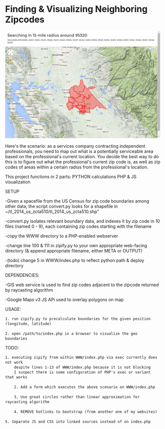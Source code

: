 Finding & Visualizing Neighboring Zipcodes
========================================

![Alt text](/screenshot.jpg?raw=true "RAYCASTING ALGORITHM")

Here's the scenario: as a services company contracting independent professionals, you need to map out what is a potentially serviceable area based on the professional's current location. You decide the best way to do this is to figure out what the professional's current zip code is, as well as zip codes of areas within a certain radius from the professional's location.


This project functions in 2 parts:
	PYTHON calculations
	PHP & JS visualization
	
	
SETUP

-Given a spacefile from the US Census for zip code boundaries among other data, the script convert.py looks for a shapefile in ~/tl_2014_us_zcta510/tl_2014_us_zcta510.shp"

-convert.py isolates relevant boundary data, and indexes it by zip code in 10 files (named 0 - 9), each containing zip codes starting with the filename

-copy the WWW directory to a PHP-enabled webserver

-change line 100 & 111 in zipify.py to your own appropriate web-facing directory (& append appropriate filename, either META or OUTPUT)

-(todo) change 5 in WWW/index.php to reflect python path & deploy directory



DEPENDENCIES:

-GIS web service is used to find zip codes adjacent to the zipcode returned by raycasting algorithm

-Google Maps v3 JS APi used to overlay polygons on map


USAGE:

	1. run zipify.py to precalculate boundaries for the given position (longitude, latitude)

	2. open /path/to/index.php in a browser to visualize the geo boundaries
	
	
TODO:

	1. executing zipify from within WWW/index.php via exec currently does not work 
		despite lines 1-13 of WWW/index.php because it is not blocking
		I suspect there is some configuration of PHP's exec or variant that works

		2. Add a form which executes the above scenario on WWW/index.php

		3. Use great circles rather than linear approximation for raycasting algorithm

		4. REMOVE hotlinks to bootstrap (from another one of my websites)

	5. Separate JS and CSS into linked sources instead of on index.php